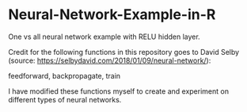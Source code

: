 # Neural-Network-Example-in-R
One vs all neural network example with RELU hidden layer.

Credit for the following functions in this repository goes to David Selby (source: https://selbydavid.com/2018/01/09/neural-network/):

feedforward, backpropagate, train

I have modified these functions myself to create and experiment on different types of neural networks.
